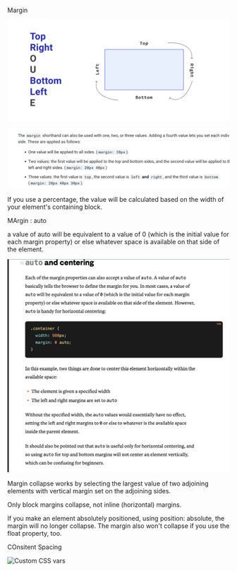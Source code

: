 Margin 

![Alt text](image-20.png)


![Alt text](image-21.png)

If you use a percentage, the value will be calculated based on the width of your element's containing block.



MArgin : auto


 a value of auto will be equivalent to a value of 0 (which is the initial value for each margin property) or else whatever space is available on that side of the element.


 ![Alt text](image-22.png)



 Margin collapse works by selecting the largest value of two adjoining elements with vertical margin set on the adjoining sides.

 Only block margins collapse, not inline (horizontal) margins.

 If you make an element absolutely positioned, using position: absolute, the margin will no longer collapse. The margin also won't collapse if you use the float property, too.



 COnsitent Spacing


 ![
    Custom CSS vars
 ](image-23.png)